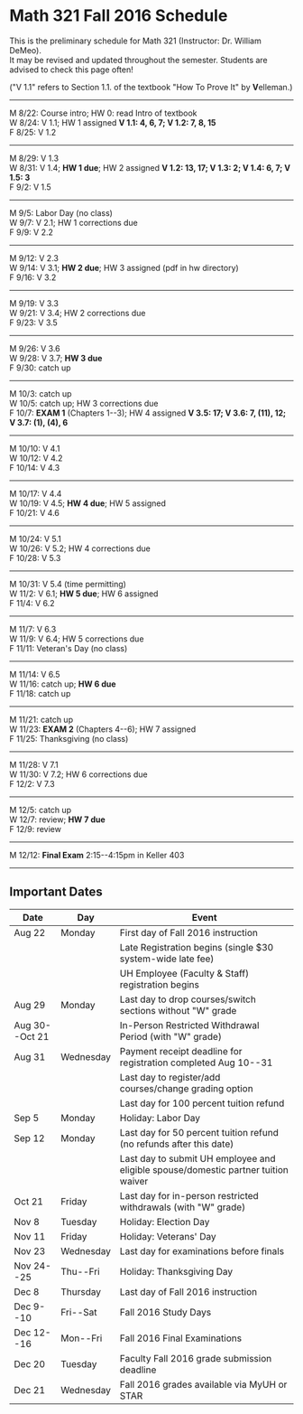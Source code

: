 # Math 321 Fall 2016 Schedule

This is the preliminary schedule for Math 321
(Instructor: Dr. William DeMeo).  
It may be revised and updated throughout the semester. 
Students are advised to check this page often!

("V 1.1" refers to Section 1.1. of the textbook
"How To Prove It" by **V**elleman.)

---------------------------------------------------------
M 8/22: Course intro; HW 0: read Intro of textbook  
W 8/24: V 1.1; HW 1 assigned **V 1.1: 4, 6, 7; V 1.2: 7, 8, 15**  
F 8/25: V 1.2  

---------------------------------------------------------  
M 8/29: V 1.3  
W 8/31: V 1.4; **HW 1 due**; HW 2 assigned **V 1.2: 13, 17; V 1.3: 2; V 1.4: 6, 7; V 1.5: 3**  
F 9/2:  V 1.5  

---------------------------------------------------------  
M 9/5: Labor Day (no class)  
W 9/7: V 2.1; HW 1 corrections due  
F 9/9: V 2.2  

---------------------------------------------------------  
M 9/12: V 2.3   
W 9/14: V 3.1; **HW 2 due**; HW 3 assigned (pdf in hw directory)  
F 9/16: V 3.2   

---------------------------------------------------------  
M 9/19: V 3.3   
W 9/21: V 3.4; HW 2 corrections due  
F 9/23: V 3.5  

---------------------------------------------------------  
M 9/26: V 3.6   
W 9/28: V 3.7; **HW 3 due**  
F 9/30: catch up   

---------------------------------------------------------  
M 10/3: catch up  
W 10/5: catch up; HW 3 corrections due  
F 10/7: **EXAM 1** (Chapters 1--3); HW 4 assigned **V 3.5: 17; V 3.6: 7, (11), 12;
V 3.7: (1), (4), 6**  

---------------------------------------------------------  
M 10/10: V 4.1  
W 10/12: V 4.2  
F 10/14: V 4.3  

---------------------------------------------------------  
M 10/17: V 4.4   
W 10/19: V 4.5; **HW 4 due**; HW 5 assigned  
F 10/21: V 4.6    

---------------------------------------------------------  
M 10/24: V 5.1   
W 10/26: V 5.2; HW 4 corrections due  
F 10/28: V 5.3    

---------------------------------------------------------  
M 10/31: V 5.4 (time permitting)  
W 11/2: V 6.1; **HW 5 due**; HW 6 assigned  
F 11/4: V 6.2    

---------------------------------------------------------  
M 11/7: V 6.3    
W 11/9: V 6.4; HW 5 corrections due  
F 11/11: Veteran's Day (no class)  

---------------------------------------------------------  
M 11/14: V 6.5    
W 11/16: catch up; **HW 6 due**  
F 11/18: catch up   

---------------------------------------------------------  
M 11/21: catch up  
W 11/23: **EXAM 2** (Chapters 4--6); HW 7 assigned  
F 11/25: Thanksgiving (no class)  

---------------------------------------------------------  
M 11/28: V 7.1  
W 11/30: V 7.2; HW 6 corrections due  
F 12/2:  V 7.3  

---------------------------------------------------------  
M 12/5: catch up  
W 12/7: review;  **HW 7 due**  
F 12/9: review   

---------------------------------------------------------  
M 12/12: **Final Exam** 2:15--4:15pm in Keller 403   

--------------------------------------------

## Important Dates
| Date | Day | Event |
|------|-----|-------|
|Aug 22 | Monday	| First day of Fall 2016 instruction|
|          |         | Late Registration begins (single $30 system-wide late fee)|
|          |         |   UH Employee (Faculty & Staff) registration begins|
|Aug 29         | Monday | Last day to drop courses/switch sections without "W" grade|
| Aug 30--Oct 21|   |  In-Person Restricted Withdrawal Period (with "W" grade)|
|Aug 31| Wednesday| Payment receipt deadline for registration completed Aug 10--31|
| | | Last day to register/add courses/change grading option|
| | | Last day for 100 percent tuition refund|
| Sep 5 | Monday | Holiday: Labor Day|
|Sep 12 | Monday | Last day for 50 percent tuition refund (no refunds after this date)|
|       |        | Last day to submit UH employee and eligible spouse/domestic partner tuition waiver|
| Oct 21| Friday | Last day for in-person restricted withdrawals (with "W" grade)|
| Nov 8 | Tuesday | Holiday: Election Day |
|Nov 11 | Friday | Holiday: Veterans' Day|
| Nov 23 | Wednesday | Last day for examinations before finals|
| Nov 24--25 | Thu--Fri | Holiday: Thanksgiving Day |
| Dec 8 | Thursday | Last day of Fall 2016 instruction|
| Dec 9--10 | Fri--Sat | Fall 2016 Study Days|
| Dec 12--16| Mon--Fri | Fall 2016 Final Examinations|
| Dec 20 | Tuesday | Faculty Fall 2016 grade submission deadline|
| Dec 21 | Wednesday | Fall 2016 grades available via MyUH or STAR|
